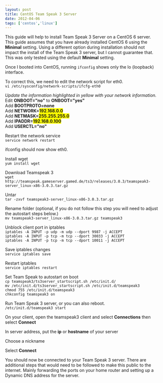 ```yaml
---
layout: post
title: CentOS Team Speak 3 Server
date: 2012-04-06
tags: ['centos','linux']
---
```


This guide will help to install Team Speak 3 Server on a CentOS 6 server.  This guide assumes that you have already installed CentOS 6 using the **Minimal** setting. Using a different option during installation should not impact the install of the Team Speak 3 server, but I cannot guarantee that. This was only tested using the default **Minimal** setting.  

Once I booted into CentOS, running `ifconfig` shows only the lo (loopback) interface.  

To correct this, we need to edit the network script for eth0.  
`vi /etc/sysconfig/network-scripts/ifcfg-eth0`  


*Update the information highlighted in yellow with your network information.*
Edit **ONBOOT="no"** to **ONBOOT="yes"**  
Add **BOOTPROTO=none**  
Add **NETWORK=<span style="background-color: yellow;">192.168.0.0</span>**  
Add **NETMASK=<span style="background-color: yellow;">255.255.255.0</span>**  
Add **IPADDR=<span style="background-color: yellow;">192.168.0.100</span>**  
Add **USERCTL="no"**  
  
Restart the network service  
`service network restart`  
  
ifconfig should now show eth0.  
  
Install wget  
`yum install wget`  
  
Download Teamspeak 3  
`wget http://teamspeak.gameserver.gamed.de/ts3/releases/3.0.3/teamspeak3-server_linux-x86-3.0.3.tar.gz`  
  
Untar  
`tar -zxvf teamspeak3-server_linux-x86-3.0.3.tar.gz`  
  
Rename folder (optional, if you do not follow this step you will need to adjust the autostart steps below.)  
`mv teamspeak3-server_linux-x86-3.0.3.tar.gz teamspeak3`  
  
Unblock client port in iptables  
`iptables -A INPUT -p udp -m udp --dport 9987 -j ACCEPT`  
`iptables -A INPUT -p tcp -m tcp --dport 30033 -j ACCEPT`  
`iptables -A INPUT -p tcp -m tcp --dport 10011 -j ACCEPT`  
  
Save iptables changes  
`service iptables save`  

Restart iptables  
`service iptables restart`  

Set Team Speak to autostart on boot  
`cp teamspeak3/ts3server_startscript.sh /etc/init.d/`  
`mv /etc/init.d/ts3server_startscript.sh /etc/init.d/teamspeak3`  
`chmod 755 /etc/init.d/teamspeak3`  
`chkconfig teamspeak3 on`  
  
Run Team Speak 3 server, or you can also reboot.  
`/etc/init.d/teamspeak3 start`  
  
On your client, open the teamspeak3 client and select **Connections** then select **Connect**  
  
In server address, put the **ip** or **hostname** of your server  

Choose a nickname  

Select **Connect**  

You should now be connected to your Team Speak 3 server.  There are additional steps that would need to be followed to make this public to the internet.  Mainly forwarding the ports on your home router and setting up a Dynamic DNS address for the server.
